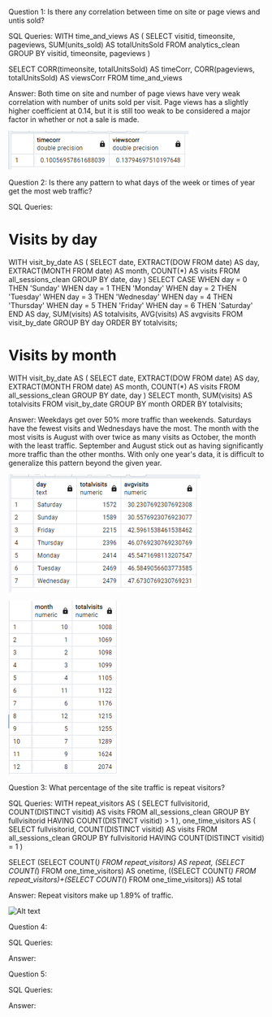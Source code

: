 Question 1: Is there any correlation between time on site or page views and untis sold?

SQL Queries:
WITH time_and_views AS (
	SELECT	visitid,
			timeonsite,
			pageviews, 
			SUM(units_sold) AS totalUnitsSold
	FROM analytics_clean
	GROUP BY visitid, timeonsite, pageviews
	)

SELECT 	CORR(timeonsite, totalUnitsSold) AS timeCorr,
		CORR(pageviews, totalUnitsSold) AS viewsCorr
FROM time_and_views 

Answer: 
Both time on site and number of page views have very weak correlation with number of units sold per visit. Page views has a slightly higher coefficient at 0.14, but it is still too weak to be considered a major factor in whether or not a sale is made.

![Alt text](q2-1.png)


Question 2: Is there any pattern to what days of the week or times of year get the most web traffic?

SQL Queries:
# Visits by day
WITH visit_by_date AS (
	SELECT	date,
		EXTRACT(DOW FROM date) AS day,
		EXTRACT(MONTH FROM date) AS month,
		COUNT(*) AS visits
	FROM all_sessions_clean
	GROUP BY date, day
	)
SELECT	CASE
			WHEN day = 0 THEN 'Sunday'
			WHEN day = 1 THEN 'Monday'
			WHEN day = 2 THEN 'Tuesday'
			WHEN day = 3 THEN 'Wednesday'
			WHEN day = 4 THEN 'Thursday'
			WHEN day = 5 THEN 'Friday'
			WHEN day = 6 THEN 'Saturday'
		END AS day,
		SUM(visits) AS totalvisits,
		AVG(visits) AS avgvisits
FROM visit_by_date
GROUP BY day
ORDER BY totalvisits;

# Visits by month
WITH visit_by_date AS (
	SELECT	date,
		EXTRACT(DOW FROM date) AS day,
		EXTRACT(MONTH FROM date) AS month,
		COUNT(*) AS visits
	FROM all_sessions_clean
	GROUP BY date, day
	)
SELECT	month,
		SUM(visits) AS totalvisits
FROM visit_by_date
GROUP BY month
ORDER BY totalvisits;

Answer:
Weekdays get over 50% more traffic than weekends. Saturdays have the fewest visits and Wednesdays have the most.
The month with the most visits is August with over twice as many visits as October, the month with the least traffic. September and August stick out as having significantly more traffic than the other months. With only one year's data, it is difficult to generalize this pattern beyond the given year.

![Alt text](q2-2_days.png)

![Alt text](q2-2_months.png)


Question 3: What percentage of the site traffic is repeat visitors? 

SQL Queries: 
WITH repeat_visitors AS (
		SELECT 	fullvisitorid,
				COUNT(DISTINCT visitid) AS visits
		FROM all_sessions_clean
		GROUP BY fullvisitorid
		HAVING COUNT(DISTINCT visitid) > 1
	),
	one_time_visitors AS (
		SELECT 	fullvisitorid,
				COUNT(DISTINCT visitid) AS visits
	FROM all_sessions_clean
	GROUP BY fullvisitorid
	HAVING COUNT(DISTINCT visitid) = 1
	)

SELECT (SELECT COUNT(*) FROM repeat_visitors) AS repeat,
(SELECT COUNT(*) FROM one_time_visitors) AS onetime,
((SELECT COUNT(*) FROM repeat_visitors)+(SELECT COUNT(*) FROM one_time_visitors)) AS total

Answer:
Repeat visitors make up 1.89% of traffic.

![Alt text](q2-3.png)

Question 4: 

SQL Queries:

Answer:



Question 5: 

SQL Queries:

Answer:
